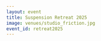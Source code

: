 ```yaml
---
layout: event
title: Suspension Retreat 2025
image: venues/studio_friction.jpg
event_id: retreat2025
---
```

